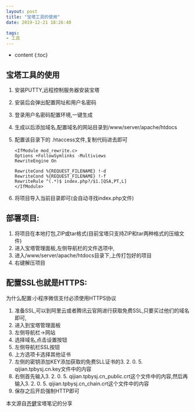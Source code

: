 ```yaml
---
layout: post
title: "宝塔工具的使用"
date: 2019-12-21 18:26:40

tags:
- 工具
---
```

* content
{:toc}

















## 宝塔工具的使用
1. 安装PUTTY,远程控制服务器安装宝塔  
2. 安装后会弹出配置网址和用户名密码  
3. 登录用户名密码配置环境,一键生成  
4. 生成以后添加域名,配置域名的网站目录到/www/server/apache/htdocs  
5. 配置该目录下的 .htaccess文件,复制代码进去即可  
	```
	<IfModule mod_rewrite.c>  
	Options +FollowSymlinks -Multiviews  
	RewriteEngine On  
	  
	RewriteCond %{REQUEST_FILENAME} !-d  
	RewriteCond %{REQUEST_FILENAME} !-f  
	RewriteRule ^(.*)$ index.php?/$1.[QSA,PT,L]  
	</IfModule>  
	```
	
6. 将项目导入当前目录即可(会自动寻找index.php文件)  
  
  
## 部署项目:  
1. 将项目在本地打包,ZIP或tar格式(目前宝塔只支持ZIP和tar两种格式的压缩文件)  
2. 进入宝塔管理面板,左侧导航栏的文件选项中,  
3. 进入/www/server/apache/htdocs目录下,上传打包好的项目  
4. 右键解压项目  
  

## 配置SSL也就是HTTPS:  
为什么配置:小程序微信支付必须使用HTTPS协议  
1. 准备SSL,可以到阿里云或者腾讯云官网进行获取免费SSL,只要买过他们的域名即可,  
2. 进入到宝塔管理面板  
3. 左侧导航栏->网站  
4. 选择域名,点击设置按钮  
5. 左侧导航栏SSL按钮  
6. 上方选项卡选择其他证书  
7. 左侧的密钥添加KEY添加获取的免费SLL证书的3. 2. 0. 5. qijian.tpbysj.cn.key文件中的内容  
8. 右侧首先输入3. 2. 0. 5. qijian.tpbysj.cn_public.crt这个文件中的内容,然后再输入3. 2. 0. 5. qijian.tpbysj.cn_chain.crt这个文件中的内容  
9. 保存之后开启强制HTTP即可

本文源自[齐健](https://qijian160.github.io/)宝塔笔记的分享